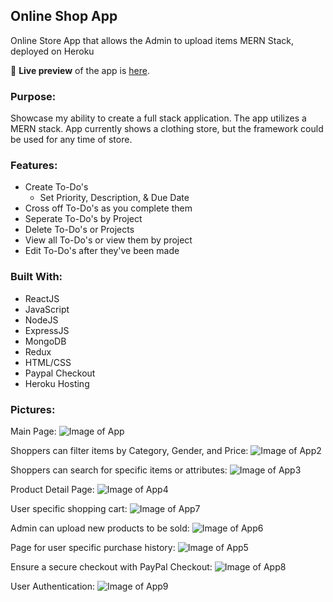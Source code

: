 ## Online Shop App
Online Store App that allows the Admin to upload items
MERN Stack, deployed on Heroku

🔗 **Live preview** of the app is [here](https://justins-online-shop.herokuapp.com).

### Purpose: ###
Showcase my ability to create a full stack application. The app utilizes a MERN stack.
App currently shows a clothing store, but the framework could be used for any time of store.

### Features: ###

* Create To-Do's
  * Set Priority, Description, & Due Date
* Cross off To-Do's as you complete them
* Seperate To-Do's by Project
* Delete To-Do's or Projects
* View all To-Do's or view them by project
* Edit To-Do's after they've been made

### Built With: ###

* ReactJS
* JavaScript
* NodeJS
* ExpressJS
* MongoDB
* Redux
* HTML/CSS
* Paypal Checkout
* Heroku Hosting

### Pictures: ###

Main Page:
![Image of App](./ReadMe-Images/ReadMe1.png)

Shoppers can filter items by Category, Gender, and Price:
![Image of App2](./ReadMe-Images/ReadMe2.png)

Shoppers can search for specific items or attributes:
![Image of App3](./ReadMe-Images/ReadMe3.png)

Product Detail Page:
![Image of App4](./ReadMe-Images/ReadMe4.png)

User specific shopping cart:
![Image of App7](./ReadMe-Images/ReadMe7.png)

Admin can upload new products to be sold:
![Image of App6](./ReadMe-Images/ReadMe6.png)

Page for user specific purchase history:
![Image of App5](./ReadMe-Images/ReadMe5.png)

Ensure a secure checkout with PayPal Checkout:
![Image of App8](./ReadMe-Images/ReadMe8.png)

User Authentication:
![Image of App9](./ReadMe-Images/ReadMe9.png)
